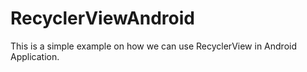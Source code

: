 # RecyclerViewAndroid

This is a simple example on how we can use RecyclerView in Android Application.
